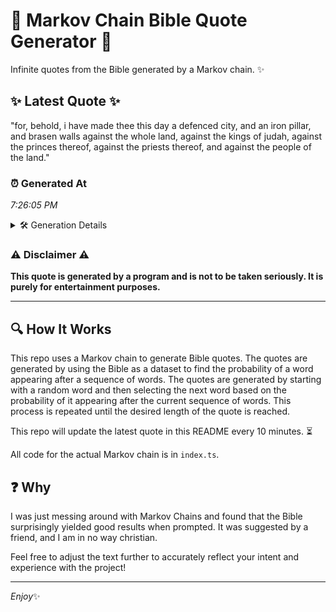 # 📖 Markov Chain Bible Quote Generator 📖

Infinite quotes from the Bible generated by a Markov chain. ✨

## ✨ Latest Quote ✨
"for, behold, i have made thee this day a defenced city, and an iron pillar, and brasen walls against the whole land, against the kings of judah, against the princes thereof, against the priests thereof, and against the people of the land."

### ⏰ Generated At
*7:26:05 PM*

<details>
    <summary>🛠️ Generation Details</summary>
    <p>
        <strong>🌱 Seed:</strong> for,<br>
        <strong>🔄 Iterations:</strong> 41<br>
        <strong>📜 Context History:</strong><br>[ for, ]: behold,<br>[ for,, behold, ]: i<br>[ for,, behold,, i ]: have<br>[ for,, behold,, i, have ]: made<br>[ for,, behold,, i, have, made ]: thee<br>[ for,, behold,, i, have, made, thee ]: this<br>[ behold,, i, have, made, thee, this ]: day<br>[ i, have, made, thee, this, day ]: a<br>[ have, made, thee, this, day, a ]: defenced<br>[ made, thee, this, day, a, defenced ]: city,<br>[ thee, this, day, a, defenced, city, ]: and<br>[ this, day, a, defenced, city,, and ]: an<br>[ day, a, defenced, city,, and, an ]: iron<br>[ a, defenced, city,, and, an, iron ]: pillar,<br>[ defenced, city,, and, an, iron, pillar, ]: and<br>[ city,, and, an, iron, pillar,, and ]: brasen<br>[ and, an, iron, pillar,, and, brasen ]: walls<br>[ an, iron, pillar,, and, brasen, walls ]: against<br>[ iron, pillar,, and, brasen, walls, against ]: the<br>[ pillar,, and, brasen, walls, against, the ]: whole<br>[ and, brasen, walls, against, the, whole ]: land,<br>[ brasen, walls, against, the, whole, land, ]: against<br>[ walls, against, the, whole, land,, against ]: the<br>[ against, the, whole, land,, against, the ]: kings<br>[ the, whole, land,, against, the, kings ]: of<br>[ whole, land,, against, the, kings, of ]: judah,<br>[ land,, against, the, kings, of, judah, ]: against<br>[ against, the, kings, of, judah,, against ]: the<br>[ the, kings, of, judah,, against, the ]: princes<br>[ kings, of, judah,, against, the, princes ]: thereof,<br>[ of, judah,, against, the, princes, thereof, ]: against<br>[ judah,, against, the, princes, thereof,, against ]: the<br>[ against, the, princes, thereof,, against, the ]: priests<br>[ the, princes, thereof,, against, the, priests ]: thereof,<br>[ princes, thereof,, against, the, priests, thereof, ]: and<br>[ thereof,, against, the, priests, thereof,, and ]: against<br>[ against, the, priests, thereof,, and, against ]: the<br>[ the, priests, thereof,, and, against, the ]: people<br>[ priests, thereof,, and, against, the, people ]: of<br>[ thereof,, and, against, the, people, of ]: the<br>[ and, against, the, people, of, the ]: land.<br>
    </p>
</details>

### ⚠️ Disclaimer ⚠️
**This quote is generated by a program and is not to be taken seriously. It is purely for entertainment purposes.**

---

## 🔍 How It Works

This repo uses a Markov chain to generate Bible quotes. The quotes are generated by using the Bible as a dataset to find the probability of a word appearing after a sequence of words. The quotes are generated by starting with a random word and then selecting the next word based on the probability of it appearing after the current sequence of words. This process is repeated until the desired length of the quote is reached.

This repo will update the latest quote in this README every 10 minutes. ⏳

All code for the actual Markov chain is in `index.ts`.

## ❓ Why

I was just messing around with Markov Chains and found that the Bible surprisingly yielded good results when prompted. 
It was suggested by a friend, and I am in no way christian.

Feel free to adjust the text further to accurately reflect your intent and experience with the project!

---

*Enjoy*✨
